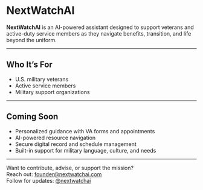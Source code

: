 # NextWatchAI

**NextWatchAI** is an AI-powered assistant designed to support veterans and active-duty service members as they navigate benefits, transition, and life beyond the uniform.

---

## Who It’s For
- U.S. military veterans
- Active service members
- Military support organizations

---

## Coming Soon
- Personalized guidance with VA forms and appointments  
- AI-powered resource navigation  
- Secure digital record and schedule management  
- Built-in support for military language, culture, and needs

---

Want to contribute, advise, or support the mission?  
Reach out: founder@nextwatchai.com  
Follow for updates: [@nextwatchai](https://twitter.com/nextwatchai)
